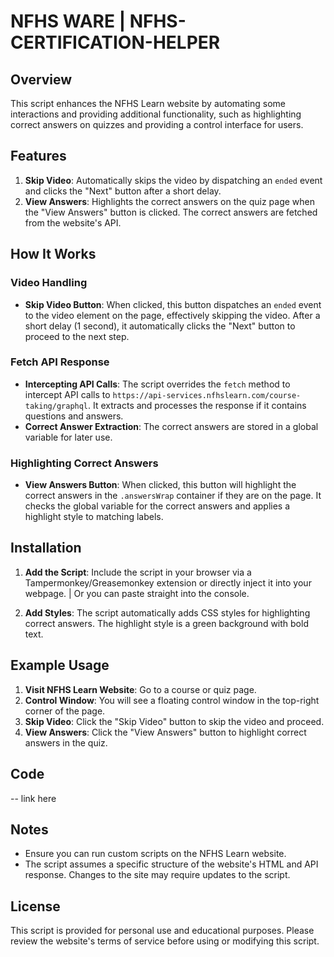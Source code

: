 # NFHS WARE | NFHS-CERTIFICATION-HELPER

## Overview

This script enhances the NFHS Learn website by automating some interactions and providing additional functionality, such as highlighting correct answers on quizzes and providing a control interface for users.

## Features

1. **Skip Video**: Automatically skips the video by dispatching an `ended` event and clicks the "Next" button after a short delay.
2. **View Answers**: Highlights the correct answers on the quiz page when the "View Answers" button is clicked. The correct answers are fetched from the website's API.

## How It Works

### Video Handling

- **Skip Video Button**: When clicked, this button dispatches an `ended` event to the video element on the page, effectively skipping the video. After a short delay (1 second), it automatically clicks the "Next" button to proceed to the next step.

### Fetch API Response

- **Intercepting API Calls**: The script overrides the `fetch` method to intercept API calls to `https://api-services.nfhslearn.com/course-taking/graphql`. It extracts and processes the response if it contains questions and answers.
- **Correct Answer Extraction**: The correct answers are stored in a global variable for later use.

### Highlighting Correct Answers

- **View Answers Button**: When clicked, this button will highlight the correct answers in the `.answersWrap` container if they are on the page. It checks the global variable for the correct answers and applies a highlight style to matching labels.

## Installation

1. **Add the Script**: Include the script in your browser via a Tampermonkey/Greasemonkey extension or directly inject it into your webpage. | Or you can paste straight into the console.

2. **Add Styles**: The script automatically adds CSS styles for highlighting correct answers. The highlight style is a green background with bold text.

## Example Usage

1. **Visit NFHS Learn Website**: Go to a course or quiz page.
2. **Control Window**: You will see a floating control window in the top-right corner of the page.
3. **Skip Video**: Click the "Skip Video" button to skip the video and proceed.
4. **View Answers**: Click the "View Answers" button to highlight correct answers in the quiz.

## Code

-- link here

## Notes

- Ensure you can run custom scripts on the NFHS Learn website.
- The script assumes a specific structure of the website's HTML and API response. Changes to the site may require updates to the script.

## License

This script is provided for personal use and educational purposes. Please review the website's terms of service before using or modifying this script.
